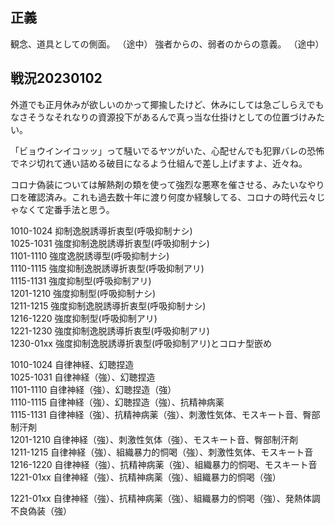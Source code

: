 ﻿## 正義

観念、道具としての側面。
（途中）
強者からの、弱者のからの意義。
（途中）


## 戦況20230102

外道でも正月休みが欲しいのかって揶揄したけど、休みにしては急ごしらえでもなさそうなそれなりの資源投下があるんで真っ当な仕掛けとしての位置づけみたい。

「ビョウインイコッッ」って騒いでるヤツがいた、心配せんでも犯罪バレの恐怖でネジ切れて通い詰める破目になるよう仕組んで差し上げますよ、近々ね。

コロナ偽装については解熱剤の類を使って強烈な悪寒を催させる、みたいなやり口を確認済み。これも過去数十年に渡り何度か経験してる、コロナの時代云々じゃなくて定番手法と思う。

1010-1024 抑制逸脱誘導折衷型(呼吸抑制ナシ)<br>
1025-1031 強度抑制逸脱誘導折衷型(呼吸抑制ナシ)<br>
1101-1110 強度逸脱誘導型(呼吸抑制ナシ)<br>
1110-1115 強度抑制逸脱誘導折衷型(呼吸抑制アリ)<br>
1115-1131 強度抑制型(呼吸抑制アリ)<br>
1201-1210 強度抑制型(呼吸抑制ナシ)<br>
1211-1215 強度抑制逸脱誘導折衷型(呼吸抑制ナシ)<br>
1216-1220 強度抑制型(呼吸抑制アリ)<br>
1221-1230 強度抑制逸脱誘導折衷型(呼吸抑制アリ)<br>
1230-01xx 強度抑制逸脱誘導折衷型(呼吸抑制アリ)とコロナ型嵌め<br>


1010-1024 自律神経、幻聴捏造<br>
1025-1031 自律神経（強）、幻聴捏造<br>
1101-1110 自律神経（強）、幻聴捏造（強）<br>
1110-1115 自律神経（強）、幻聴捏造（強）、抗精神病薬<br>
1115-1131 自律神経（強）、抗精神病薬（強）、刺激性気体、モスキート音、臀部制汗剤<br>
1201-1210 自律神経（強）、刺激性気体（強）、モスキート音、臀部制汗剤<br>
1211-1215 自律神経（強）、組織暴力的恫喝（強）、刺激性気体、モスキート音<br>
1216-1220 自律神経（強）、抗精神病薬（強）、組織暴力的恫喝、モスキート音<br>
1221-01xx 自律神経（強）、抗精神病薬（強）、組織暴力的恫喝（強）<br>

1221-01xx 自律神経（強）、抗精神病薬（強）、組織暴力的恫喝（強）、発熱体調不良偽装（強）<br>
